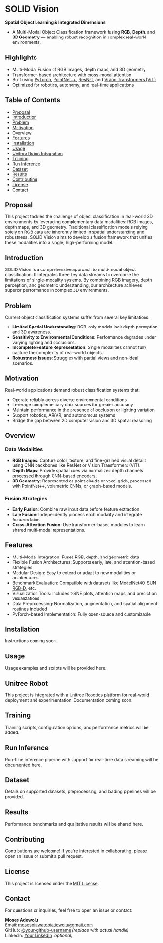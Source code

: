 # SOLID Vision  
**Spatial Object Learning & Integrated Dimensions**
- A Multi-Modal Object Classification framework fusing **RGB**, **Depth**, and **3D Geometry** — enabling robust recognition in complex real-world environments.

## Highlights
- Multi-Modal Fusion of RGB images, depth maps, and 3D geometry
- Transformer-based architecture with cross-modal attention
- Built using [PyTorch](https://pytorch.org/), [PointNet++](https://arxiv.org/abs/1706.02413), [ResNet](https://arxiv.org/abs/1512.03385), and [Vision Transformers (ViT)](https://arxiv.org/abs/2010.11929)
- Optimized for robotics, autonomy, and real-time applications

## Table of Contents
- [Proposal](#proposal)
- [Introduction](#introduction)
- [Problem](#problem)
- [Motivation](#motivation)
- [Overview](#overview)
- [Features](#features)
- [Installation](#installation)
- [Usage](#usage)
- [Unitree Robot Integration](#unitree-robot)
- [Training](#training)
- [Run Inference](#run-inference)
- [Dataset](#dataset)
- [Results](#results)
- [Contributing](#contributing)
- [License](#license)
- [Contact](#contact)

## Proposal
This project tackles the challenge of object classification in real-world 3D environments by leveraging complementary data modalities: RGB images, depth maps, and 3D geometry. Traditional classification models relying solely on RGB data are inherently limited in spatial understanding and robustness. SOLID Vision aims to develop a fusion framework that unifies these modalities into a single, high-performing model.

## Introduction
SOLID Vision is a comprehensive approach to multi-modal object classification. It integrates three key data streams to overcome the limitations of single-modality systems. By combining RGB imagery, depth perception, and geometric understanding, our architecture achieves superior performance in complex 3D environments.

## Problem
Current object classification systems suffer from several key limitations:

- **Limited Spatial Understanding**: RGB-only models lack depth perception and 3D awareness.
- **Sensitivity to Environmental Conditions**: Performance degrades under varying lighting and occlusions.
- **Incomplete Feature Representation**: Single modalities cannot fully capture the complexity of real-world objects.
- **Robustness Issues**: Struggles with partial views and non-ideal scenarios.

## Motivation
Real-world applications demand robust classification systems that:

- Operate reliably across diverse environmental conditions
- Leverage complementary data sources for greater accuracy
- Maintain performance in the presence of occlusion or lighting variation
- Support robotics, AR/VR, and autonomous systems
- Bridge the gap between 2D computer vision and 3D spatial reasoning

## Overview

### Data Modalities

- **RGB Images**: Capture color, texture, and fine-grained visual details using CNN backbones like ResNet or Vision Transformers (ViT).
- **Depth Maps**: Provide spatial cues via normalized depth channels processed through CNN-based encoders.
- **3D Geometry**: Represented as point clouds or voxel grids, processed with PointNet++, volumetric CNNs, or graph-based models.

### Fusion Strategies

- **Early Fusion**: Combine raw input data before feature extraction.
- **Late Fusion**: Independently process each modality and integrate features later.
- **Cross-Attention Fusion**: Use transformer-based modules to learn shared multi-modal representations.

## Features

- Multi-Modal Integration: Fuses RGB, depth, and geometric data
- Flexible Fusion Architectures: Supports early, late, and attention-based strategies
- Modular Design: Easy to extend or adapt to new modalities or architectures
- Benchmark Evaluation: Compatible with datasets like [ModelNet40](https://modelnet.cs.princeton.edu/), [SUN RGB-D](https://rgbd.cs.princeton.edu/), etc.
- Visualization Tools: Includes t-SNE plots, attention maps, and prediction visualizations
- Data Preprocessing: Normalization, augmentation, and spatial alignment routines included
- PyTorch-based Implementation: Fully open-source and customizable

## Installation

Instructions coming soon.

## Usage

Usage examples and scripts will be provided here.

## Unitree Robot

This project is integrated with a Unitree Robotics platform for real-world deployment and experimentation. Documentation coming soon.

## Training

Training scripts, configuration options, and performance metrics will be added.


## Run Inference

Run-time inference pipeline with support for real-time data streaming will be documented here.

## Dataset

Details on supported datasets, preprocessing, and loading pipelines will be provided.

## Results

Performance benchmarks and qualitative results will be shared here.

## Contributing

Contributions are welcome! If you're interested in collaborating, please open an issue or submit a pull request.

## License

This project is licensed under the [MIT License](LICENSE).

## Contact

For questions or inquiries, feel free to open an issue or contact:

**Moses Adewolu**  
Email: [mosesoluwatobiadewolu@gmail.com](mailto:mosesoluwatobiadewolu@gmail.com)  
GitHub: [@your-github-username](https://github.com/your-github-username) *(replace with actual handle)*  
LinkedIn: [Your LinkedIn](https://www.linkedin.com/) *(optional)*

